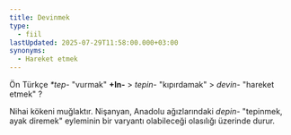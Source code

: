 ```yaml
---
title: Devinmek
type:
  - fiil
lastUpdated: 2025-07-29T11:58:00.000+03:00
synonyms:
  - Hareket etmek
---
```

Ön Türkçe _*tep-_ "vurmak" **+In-** > _tepin-_ "kıpırdamak" > _devin-_ "hareket etmek" ?

Nihai kökeni muğlaktır. Nişanyan, Anadolu ağızlarındaki _depin-_ "tepinmek, ayak diremek" eyleminin bir varyantı olabileceği olasılığı üzerinde durur.

